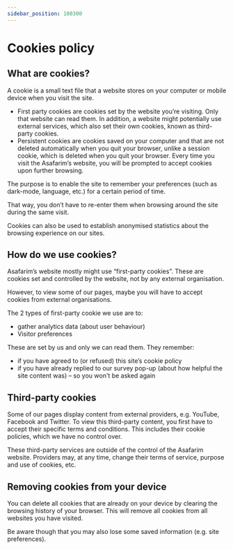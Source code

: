 ```yaml
---
sidebar_position: 100300
---
```


# Cookies policy

## What are cookies?

A cookie is a small text file that a website stores on your computer or mobile device when you visit the site.

- First party cookies are cookies set by the website you’re visiting. Only that website can read them. In addition, a website might potentially use external services, which also set their own cookies, known as third-party cookies.
- Persistent cookies are cookies saved on your computer and that are not deleted automatically when you quit your browser, unlike a session cookie, which is deleted when you quit your browser.
Every time you visit the Asafarim’s website, you will be prompted to accept cookies upon further browsing. 

The purpose is to enable the site to remember your preferences (such as dark-mode, language, etc.) for a certain period of time.

That way, you don’t have to re-enter them when browsing around the site during the same visit.

Cookies can also be used to establish anonymised statistics about the browsing experience on our sites.

## How do we use cookies?
Asafarim’s website mostly might use “first-party cookies”. These are cookies set and controlled by the website, not by any external organisation.

However, to view some of our pages, maybe you will have to accept cookies from external organisations.  

The 2 types of first-party cookie we use are to:
- gather analytics data (about user behaviour)
- Visitor preferences

These are set by us and only we can read them. They remember:

* if you have agreed to (or refused) this site’s cookie policy
* if you have already replied to our survey pop-up (about how helpful the site content was) – so you won't be asked again

## Third-party cookies
Some of our pages display content from external providers, e.g. YouTube, Facebook and Twitter. To view this third-party content, you first have to accept their specific terms and conditions. This includes their cookie policies, which we have no control over.

These third-party services are outside of the control of the Asafarim website. Providers may, at any time, change their terms of service, purpose and use of cookies, etc.

## Removing cookies from your device

You can delete all cookies that are already on your device by clearing the browsing history of your browser. This will remove all cookies from all websites you have visited.

Be aware though that you may also lose some saved information (e.g. site preferences).

